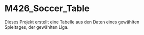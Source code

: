 # M426_Soccer_Table

Dieses Projekt erstellt eine Tabelle aus den Daten eines gewählten Spieltages, der gewählten Liga.

